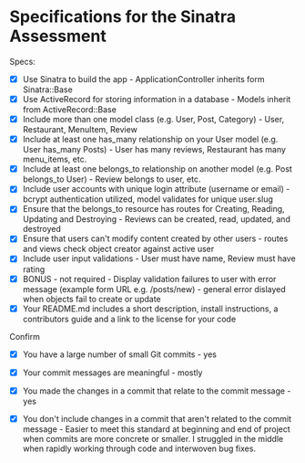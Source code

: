 # Specifications for the Sinatra Assessment

Specs:
- [x] Use Sinatra to build the app - ApplicationController inherits form Sinatra::Base
- [x] Use ActiveRecord for storing information in a database - Models inherit from ActiveRecord::Base
- [x] Include more than one model class (e.g. User, Post, Category) - User, Restaurant, MenuItem, Review
- [x] Include at least one has_many relationship on your User model (e.g. User has_many Posts) - User has many reviews, Restaurant has many menu_items, etc.
- [x] Include at least one belongs_to relationship on another model (e.g. Post belongs_to User) - Review belongs to user, etc.
- [x] Include user accounts with unique login attribute (username or email) - bcrypt authentication utilized, model validates for unique user.slug
- [x] Ensure that the belongs_to resource has routes for Creating, Reading, Updating and Destroying - Reviews can be created, read, updated, and destroyed
- [x] Ensure that users can't modify content created by other users - routes and views check object creator against active user
- [x] Include user input validations - User must have name, Review must have rating
- [x] BONUS - not required - Display validation failures to user with error message (example form URL e.g. /posts/new) - general error dislayed when objects fail to create or update
- [x] Your README.md includes a short description, install instructions, a contributors guide and a link to the license for your code

Confirm
- [x] You have a large number of small Git commits - yes
- [x] Your commit messages are meaningful - mostly
- [x] You made the changes in a commit that relate to the commit message - yes
- [x] You don't include changes in a commit that aren't related to the commit message - Easier to meet this standard at beginning and end of project when commits are more concrete or smaller. I struggled in the middle when rapidly working through code and interwoven bug fixes.

